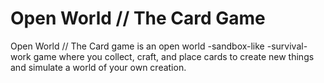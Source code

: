 # Open World // The Card Game
 Open World // The Card game is an open world -sandbox-like -survival-work game where you collect, craft, and place cards to create new things and simulate a world of your own creation.
